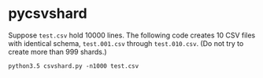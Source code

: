 # pycsvshard

Suppose `test.csv` hold 10000 lines. The following code creates 10 CSV files with identical schema, `test.001.csv` through `test.010.csv`. (Do not try to create more than 999 shards.)

`python3.5 csvshard.py -n1000 test.csv`
